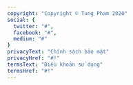 ```yaml
---
copyright: "Copyright © Tung Pham 2020"
social: {
  twitter: "#",
  facebook: "#",
  medium: "#"
}
privacyText: "Chính sách bảo mật"
privacyHref: "#!"
termsText: "Điều khoản sử dụng"
termsHref: "#!"
---
```

